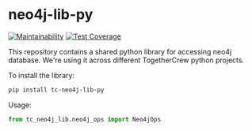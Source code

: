 # neo4j-lib-py

[![Maintainability](https://api.codeclimate.com/v1/badges/9d2ca104782798b9ed1d/maintainability)](https://codeclimate.com/github/TogetherCrew/neo4j-lib-py/maintainability)
[![Test Coverage](https://api.codeclimate.com/v1/badges/9d2ca104782798b9ed1d/test_coverage)](https://codeclimate.com/github/TogetherCrew/neo4j-lib-py/test_coverage)

This repository contains a shared python library for accessing neo4j database. We're using it across different TogetherCrew python projects.

To install the library:

```bash
pip install tc-neo4j-lib-py
```

Usage:

```Python
from tc_neo4j_lib.neo4j_ops import Neo4jOps
```
